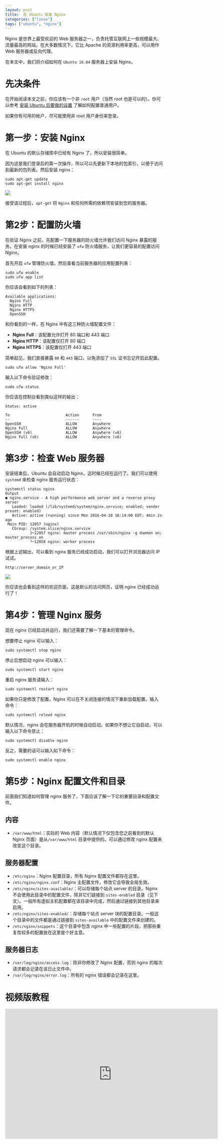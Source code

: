 ```yaml
---
layout: post
title:  在 Ubuntu 安装 Nginx
categories: ["linux"]
tags: ["ubuntu", "nginx"]
---
```


Nginx 是世界上最受欢迎的 Web 服务器之一，负责托管互联网上一些规模最大、流量最高的网站。在大多数情况下，它比 Apache 的资源利用率更高，可以用作 Web 服务器或反向代理。

在本文中，我们将介绍如何在 `Ubuntu 16.04` 服务器上安装 Nginx。

# 先决条件

在开始阅读本文之前，你应该有一个非 `root` 用户（当然 root 也是可以的）。你可以参考 [安装 Ubuntu 后要做的设置](https://blog.codesofun.com/initial-server-setup-with-ubuntu.html) 了解如何配置普通用户。

如果你有可用的帐户，尽可能使用非 root 用户身份来登录。

# 第一步：安装 Nginx

在 Ubuntu 的默认存储库中已经有 Nginx 了，所以安装很简单。

因为这是我们登录后的第一次操作，所以可以先更新下本地的包索引，以便于访问到最新的包列表。然后安装 nginx：

```shell
sudo apt-get update
sudo apt-get install nginx
```

![](/assets/images/2018/11/ubuntu_install_nginx.png)

接受该过程后，`apt-get` 将 `Nginx` 和任何所需的依赖项安装到您的服务器。

# 第2步：配置防火墙

在验证 Nginx 之前，先配置一下服务器的防火墙允许我们访问 Nginx 暴露的服务。在安装 nginx 的时候已经安装了 `ufw` 防火墙服务，让我们更容易的配置访问 Nginx。

首先开启 `ufw` 管理防火墙，然后查看当前服务器的应用配置列表：

```shell
sudo ufw enable
sudo ufw app list
```

你应该会看到如下的列表：

```shell
Available applications:
  Nginx Full
  Nginx HTTP
  Nginx HTTPS
  OpenSSH
```

和你看到的一样，在 Nginx 中有这三种防火墙配置文件：

- **Nginx Full**：该配置允许打开 80 端口和 443 端口
- **Nginx HTTP**：该配置仅打开 80 端口
- **Nginx HTTPS**：该配置仅打开 443 端口

简单起见，我们直接暴露 `80` 和 `443` 端口，以免添加了 `SSL` 证书忘记开启此配置。

```shell
sudo ufw allow 'Nginx Full'
```

输入以下命令验证修改：

```shell
sudo ufw status
```

你应该在控制台看到类似这样的输出：

```shell
Status: active

To                         Action      From
--                         ------      ----
OpenSSH                    ALLOW       Anywhere                  
Nginx Full                 ALLOW       Anywhere
OpenSSH (v6)               ALLOW       Anywhere (v6)             
Nginx Full (v6)            ALLOW       Anywhere (v6)
```

# 第3步：检查 Web 服务器

安装结束后，Ubuntu 会自动启动 Nginx，这时候已经在运行了。我们可以使用 `systemd` 来检查 nginx 服务运行状态：


```shell
systemctl status nginx
Output
● nginx.service - A high performance web server and a reverse proxy server
   Loaded: loaded (/lib/systemd/system/nginx.service; enabled; vendor preset: enabled)
   Active: active (running) since Mon 2016-04-18 16:14:00 EDT; 4min 2s ago
 Main PID: 12857 (nginx)
   CGroup: /system.slice/nginx.service
           ├─12857 nginx: master process /usr/sbin/nginx -g daemon on; master_process on
           └─12858 nginx: worker process
```

根据上述输出，可以看到 nginx 服务已经成功启动，我们可以打开浏览器访问 IP 试试。

```shell
http://server_domain_or_IP
```

![](/assets/images/2018/11/ubuntu_nginx_welcome.png)

你应该也会看到这样的欢迎页面，这是默认的访问网页，证明 nginx 已经成功运行了！

# 第4步：管理 Nginx 服务

现在 nginx 已经启动并运行，我们还需要了解一下基本的管理命令。

想要停止 nginx 可以输入：

```shell
sudo systemctl stop nginx
```

停止后想启动 nginx 可以输入：

```shell
sudo systemctl start nginx
```

重启 nginx 服务请输入：

```shell
sudo systemctl restart nginx
```

如果你只是修改了配置，Nginx 可以在不关闭连接的情况下重新加载配置，输入命令：

```shell
sudo systemctl reload nginx
```

默认情况，nginx 会在服务器开机的时候自动启动。如果你不想让它自启动，可以输入以下命令禁止：

```shell
sudo systemctl disable nginx
```

反之，需要的话可以输入如下命令：

```shell
sudo systemctl enable nginx
```

# 第5步：Nginx 配置文件和目录

前面我们知道如何管理 nginx 服务了，下面应该了解一下它的重要目录和配置文件。

## 内容

- `/var/www/html`：实际的 Web 内容（默认情况下仅包含您之前看到的默认 Nginx 页面）是从`/var/www/html` 目录中提供的。可以通过修改 nginx 配置来改变这个目录。

## 服务器配置

- `/etc/nginx`：Nginx 配置目录，所有 Nginx 配置文件都存在这里。
- `/etc/nginx/nginx.conf`：Nginx 主配置文件，修改它会导致全局生效。
- `/etc/nginx/sites-available/`：可以存储每个站点 server 的目录。Nginx 不会使用此目录中的配置文件，除非它们链接到 `sites-enabled` 目录（见下文）。一般所有虚拟主机配置都在该目录中完成，然后通过链接到其他目录来启用。
- `/etc/nginx/sites-enabled/`：存储每个站点 server 块的配置目录。一般这个目录中的文件都是通过链接到 `sites-available` 中的配置文件来创建的。
- `/etc/nginx/snippets`：这个目录中包含 nginx 中一些配置的片段，把那些重复性较多的配置放在这里是个好主意。

## 服务器日志

- `/var/log/nginx/access.log`：除非你修改了 Nginx 配置，否则 nginx 的每次请求都会记录在该日止文件中。
- `/var/log/nginx/error.log`：所有的 nginx 错误都会记录在这里。

# 视频版教程

<iframe width="680" height="415" src="https://www.youtube.com/embed/Ee5el0ZwX_4" frameborder="0" allow="accelerometer; autoplay; encrypted-media; gyroscope; picture-in-picture" allowfullscreen></iframe>